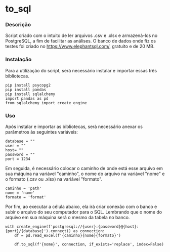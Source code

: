 # to_sql
### Descrição
Script criado com o intuito de ler arquivos .csv e .xlsx e armazená-los no PostgreSQL, a fim de facilitar as análises.
O banco de dados onde fiz os testes foi criado no https://www.elephantsql.com/, gratuito e de 20 MB.
### Instalação
Para a utilização do script, será necessário instalar e importar essas três bibliotecas.
````
pip install psycopg2
pip install pandas
pip install sqlalchemy
import pandas as pd
from sqlalchemy import create_engine
````
### Uso
Após instalar e importar as bibliotecas, será necessário anexar os parâmetros às seguintes variáveis: 
````
database = ""
user = ""
host= ""
password = ""
port = 1234
````
Em seguida, é necessário colocar o caminho de onde está esse arquivo em sua máquina na variável "caminho", o nome do arquivo na variável "nome" e o formato (.csv ou .xlsx) na variável "formato".
````
caminho = 'path'
nome = 'name'
formato = 'format'
````
Por fim, ao executar a célula abaixo, ela irá criar conexão com o banco e subir o arquivo do seu computador para o SQL.
Lembrando que o nome do arquivo em sua máquina será o mesmo da tabela no banco.
````
with create_engine(f'postgresql://{user}:{password}@{host}:{port}/{database}').connect() as connection:
    df = pd.read_excel(f'{caminho}{nome}{formato}')
    
    df.to_sql(f'{nome}', connection, if_exists='replace', index=False)
````

